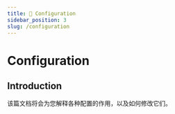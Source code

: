 ```yaml
---
title: 📃 Configuration
sidebar_position: 3
slug: /configuration
---
```

# Configuration
## Introduction
该篇文档将会为您解释各种配置的作用，以及如何修改它们。